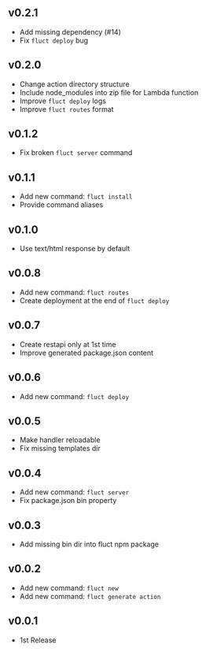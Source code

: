 ## v0.2.1
- Add missing dependency (#14)
- Fix `fluct deploy` bug

## v0.2.0
- Change action directory structure
- Include node_modules into zip file for Lambda function
- Improve `fluct deploy` logs
- Improve `fluct routes` format

## v0.1.2
- Fix broken `fluct server` command

## v0.1.1
- Add new command: `fluct install`
- Provide command aliases

## v0.1.0
- Use text/html response by default

## v0.0.8
- Add new command: `fluct routes`
- Create deployment at the end of `fluct deploy`

## v0.0.7
- Create restapi only at 1st time
- Improve generated package.json content

## v0.0.6
- Add new command: `fluct deploy`

## v0.0.5
- Make handler reloadable
- Fix missing templates dir

## v0.0.4
- Add new command: `fluct server`
- Fix package.json bin property

## v0.0.3
- Add missing bin dir into fluct npm package

## v0.0.2
- Add new command: `fluct new`
- Add new command: `fluct generate action`

## v0.0.1
- 1st Release
